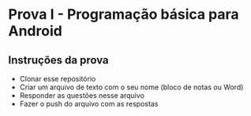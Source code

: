 # Prova I - Programação básica para Android

## Instruções da prova
- Clonar esse repositório
- Criar um arquivo de texto com o seu nome (bloco de notas ou Word)
- Responder as questões nesse arquivo
- Fazer o push do arquivo com as respostas